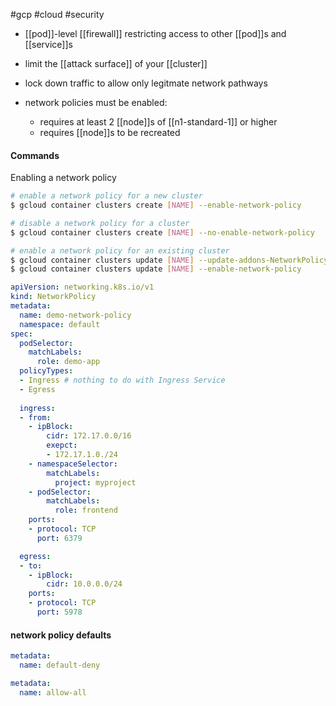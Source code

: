 #gcp #cloud #security

- [[pod]]-level [[firewall]] restricting access to other [[pod]]s and [[service]]s
- limit the [[attack surface]] of your [[cluster]]
- lock down traffic to allow only legitmate network pathways

- network policies must be enabled:
	- requires at least 2 [[node]]s of [[n1-standard-1]] or higher
	- requires [[node]]s to be recreated

#### Commands
Enabling a network policy
```sh
# enable a network policy for a new cluster
$ gcloud container clusters create [NAME] --enable-network-policy

# disable a network policy for a cluster
$ gcloud container clusters create [NAME] --no-enable-network-policy
```

```sh
# enable a network policy for an existing cluster
$ gcloud container clusters update [NAME] --update-addons-NetworkPolicy=ENABLED
$ gcloud container clusters update [NAME] --enable-network-policy
```

```yaml
apiVersion: networking.k8s.io/v1
kind: NetworkPolicy
metadata:
  name: demo-network-policy
  namespace: default
spec:
  podSelector:
    matchLabels:
      role: demo-app
  policyTypes:
  - Ingress # nothing to do with Ingress Service
  - Egress
  
  ingress:
  - from:
	- ipBlock:
	    cidr: 172.17.0.0/16
	    exepct:
	    - 172.17.1.0./24
	- namespaceSelector:
	    matchLabels:
	      project: myproject
	- podSelector:
	    matchLabels:
	      role: frontend
	ports:
	- protocol: TCP
	  port: 6379

  egress:
  - to:
    - ipBlock:
        cidr: 10.0.0.0/24
    ports:
    - protocol: TCP
      port: 5978
```

#### network policy defaults
```yaml
metadata:
  name: default-deny
```

```yaml
metadata:
  name: allow-all
```